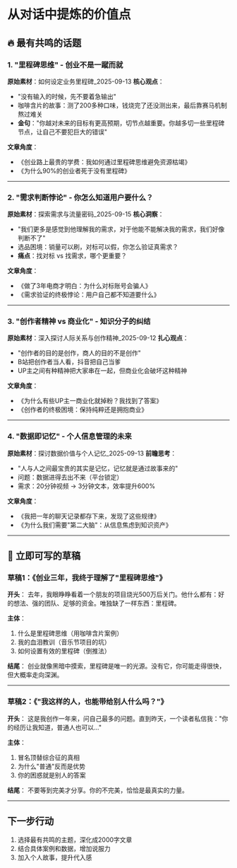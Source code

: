 # 从对话中提炼的价值点

## 🔥 最有共鸣的话题

### 1. "里程碑思维" - 创业不是一蹴而就
**原始素材**：如何设定业务里程碑_2025-09-13
**核心观点**：
- "没有输入的时候，先不要着急输出"
- 咖啡含片的故事：测了200多种口味，钱烧完了还没测出来，最后靠赛马机制熬过难关
- **金句**："你越对未来的目标有更高预期，切节点越重要。你越多切一些里程碑节点，让自己不要犯巨大的错误"

**文章角度**：
- 《创业路上最贵的学费：我如何通过里程碑思维避免资源枯竭》
- 《为什么90%的创业者死于没有里程碑》

---

### 2. "需求判断悖论" - 你怎么知道用户要什么？
**原始素材**：探索需求与流量密码_2025-09-15
**核心洞察**：
- "我们更多是感觉到他理解我的需求，对于他能不能解决我的需求，我们好像判断不了"
- 选品困境：销量可以刷，对标可以假，你怎么验证真需求？
- **痛点**：找对标 vs 找需求，哪个更重要？

**文章角度**：
- 《做了3年电商才明白：为什么对标账号会骗人》
- 《需求验证的终极悖论：用户自己都不知道要什么》

---

### 3. "创作者精神 vs 商业化" - 知识分子的纠结
**原始素材**：深入探讨人际关系与创作精神_2025-09-12
**扎心观点**：
- "创作者的目的是创作，商人的目的不是创作"
- B站把创作者当人看，抖音把自己当爹
- UP主之间有种精神把大家串在一起，但商业化会破坏这种精神

**文章角度**：
- 《为什么有些UP主一商业化就掉粉？我找到了答案》
- 《创作者的终极困境：保持纯粹还是拥抱商业》

---

### 4. "数据即记忆" - 个人信息管理的未来
**原始素材**：探讨数据价值与个人记忆_2025-09-13
**前瞻思考**：
- "人与人之间最宝贵的其实是记忆，记忆就是通过故事来的"
- 问题：数据进得去出不来（平台锁定）
- 需求：20分钟视频 → 3分钟文本，效率提升600%

**文章角度**：
- 《我把一年的聊天记录都存下来，发现了这些规律》
- 《为什么我们需要"第二大脑"：从信息焦虑到知识资产》

---

## 📝 立即可写的草稿

### 草稿1：《创业三年，我终于理解了"里程碑思维"》

**开头**：
去年，我眼睁睁看着一个朋友的项目烧光500万后关门。他什么都有：好的想法、强的团队、足够的资金。唯独缺了一样东西：里程碑。

**主体**：
1. 什么是里程碑思维（用咖啡含片案例）
2. 我的血泪教训（音乐节项目的坑）
3. 如何设置有效的里程碑（倒推法）

**结尾**：
创业就像黑暗中摸索，里程碑是唯一的光源。没有它，你可能走得很快，但大概率走向深渊。

---

### 草稿2：《"我这样的人，也能带给别人什么吗？"》

**开头**：
这是我创作一年来，问自己最多的问题。直到昨天，一个读者私信我："你的经历让我知道，普通人也可以..."

**主体**：
1. 冒名顶替综合征的真相
2. 为什么"普通"反而是优势
3. 你的困惑就是别人的答案

**结尾**：
不要等到完美才分享。你的不完美，恰恰是最真实的力量。

---

## 下一步行动
1. 选择最有共鸣的主题，深化成2000字文章
2. 结合具体案例和数据，增加说服力
3. 加入个人故事，提升代入感